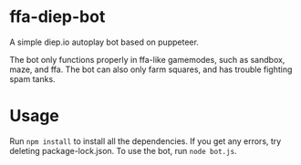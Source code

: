# ffa-diep-bot
A simple diep.io autoplay bot based on puppeteer.

The bot only functions properly in ffa-like gamemodes, such as sandbox, maze, and ffa. The bot can also only farm squares, and has trouble fighting spam tanks.

# Usage

Run `npm install` to install all the dependencies. If you get any errors, try deleting package-lock.json. To use the bot, run `node bot.js`.
